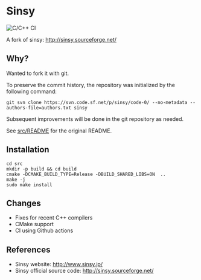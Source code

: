 # Sinsy

![C/C++ CI](https://github.com/r9y9/sinsy/workflows/C/C++%20CI/badge.svg)

A fork of sinsy: http://sinsy.sourceforge.net/

## Why?

Wanted to fork it with git.

To preserve the commit history, the repository was initialized by the following command:

```
git svn clone https://svn.code.sf.net/p/sinsy/code-0/ --no-metadata --authors-file=authors.txt sinsy
```

Subsequent improvements will be done in the git repository as needed.

See [src/README](src/README) for the original README.

## Installation

```
cd src
mkdir -p build && cd build
cmake -DCMAKE_BUILD_TYPE=Release -DBUILD_SHARED_LIBS=ON  ..
make -j
sudo make install
```


## Changes

- Fixes for recent C++ compilers
- CMake support
- CI using Github actions

## References

- Sinsy website: http://www.sinsy.jp/
- Sinsy official source code: http://sinsy.sourceforge.net/
